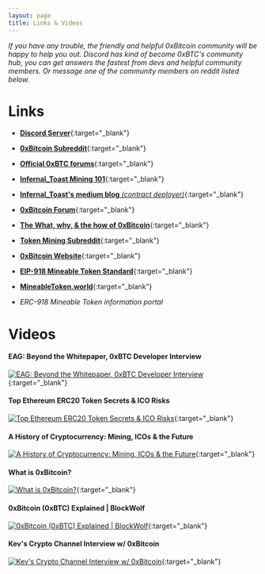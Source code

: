 ```yaml
---
layout: page
title: Links & Videos
---
```


*If you have any trouble, the friendly and helpful 0xBitcoin community will be happy to help you out. Discord has kind of become 0xBTC's community hub, you can get answers the fastest from devs and helpful community members. Or message one of the community members on reddit listed below.*

# Links

- [**Discord Server**](https://discordapp.com/invite/xAPwaDC){:target="_blank"}


- [**0xBitcoin Subreddit**](https://www.reddit.com/r/0xbitcoin/){:target="_blank"}


- [**Official 0xBTC forums**](http://forum.0xbtc.io/c/general-discussion){:target="_blank"}


- [**Infernal_Toast Mining 101**](https://medium.com/@admazzola/0xbitcoin-mining-101-9605b7108b9e){:target="_blank"}
- [**Infernal_Toast's medium blog** *(contract deployer)*](https://medium.com/@admazzola){:target="_blank"}


- [**0xBitcoin Forum**](http://forum.0xbtc.io/){:target="_blank"}


- [**The What, why, & the how of 0xBitcoin**](https://medium.com/@0xK/the-what-the-why-and-the-how-of-0xbitcoin-5c635fe2df6b){:target="_blank"}


- [**Token Mining Subreddit**](https://www.reddit.com/r/tokenmining/){:target="_blank"}


- [**0xBitcoin Website**](https://www.0xbitcoin.org){:target="_blank"}


- [**EIP-918 Mineable Token Standard**](https://eips.ethereum.org/EIPS/eip-918){:target="_blank"}


- [**MineableToken.world**](https://mineabletoken.world){:target="_blank"}
- *ERC-918 Mineable Token information portal*

# Videos

#### EAG: Beyond the Whitepaper, 0xBTC Developer Interview
[![EAG: Beyond the Whitepaper, 0xBTC Developer Interview](https://img.youtube.com/vi/l_gK377C948/0.jpg)](https://www.youtube.com/watch?v=l_gK377C948){:target="_blank"}
<br>
#### Top Ethereum ERC20 Token Secrets & ICO Risks
[![Top Ethereum ERC20 Token Secrets & ICO Risks](https://img.youtube.com/vi/XmMR3DQWdKg/0.jpg)](https://www.youtube.com/watch?v=XmMR3DQWdKg){:target="_blank"}
<br>
#### A History of Cryptocurrency: Mining, ICOs & the Future
[![A History of Cryptocurrency: Mining, ICOs & the Future](https://img.youtube.com/vi/PN_1PUrhnPU/0.jpg)](https://www.youtube.com/watch?v=PN_1PUrhnPU){:target="_blank"}
<br>
#### What is 0xBitcoin?
[![What is 0xBitcoin?](https://img.youtube.com/vi/BK68jbXOIWY/0.jpg)](https://www.youtube.com/watch?v=BK68jbXOIWY){:target="_blank"}
<br>
#### 0xBitcoin (0xBTC) Explained | BlockWolf
[![0xBitcoin (0xBTC) Explained | BlockWolf](https://img.youtube.com/vi/ChjgUAOiIPw/0.jpg)](https://www.youtube.com/watch?v=ChjgUAOiIPw){:target="_blank"}
<br>
#### Kev's Crypto Channel Interview w/ 0xBitcoin
[![Kev's Crypto Channel Interview w/ 0xBitcoin](https://img.youtube.com/vi/SBAmCigHcJ4/0.jpg)](https://www.youtube.com/watch?v=SBAmCigHcJ4){:target="_blank"}
